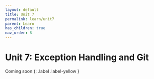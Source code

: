 ```yaml
---
layout: default
title: Unit 7
permalink: learn/unit7
parent: Learn
has_children: true
nav_order: 8
---
```


# Unit 7: Exception Handling and Git

<!-- prettier-ignore-start -->

Coming soon
{: .label .label-yellow }

<!-- prettier-ignore-end -->
